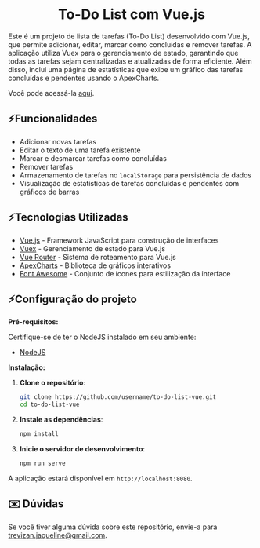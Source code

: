 <h1 align="center" style="font-weight: bold;">To-Do List com Vue.js</h1>

Este é um projeto de lista de tarefas (To-Do List) desenvolvido com Vue.js, que permite adicionar, editar, marcar como concluídas e remover tarefas. A aplicação utiliza Vuex para o gerenciamento de estado, garantindo que todas as tarefas sejam centralizadas e atualizadas de forma eficiente. Além disso, inclui uma página de estatísticas que exibe um gráfico das tarefas concluídas e pendentes usando o ApexCharts.

Você pode acessá-la [aqui](https://jt-todo-list-vue.netlify.app).

<h2>⚡️Funcionalidades</h2>

- Adicionar novas tarefas
- Editar o texto de uma tarefa existente
- Marcar e desmarcar tarefas como concluídas
- Remover tarefas
- Armazenamento de tarefas no `localStorage` para persistência de dados
- Visualização de estatísticas de tarefas concluídas e pendentes com gráficos de barras

<h2>⚡️Tecnologias Utilizadas </h2>

- [Vue.js](https://vuejs.org/) - Framework JavaScript para construção de interfaces
- [Vuex](https://vuex.vuejs.org/) - Gerenciamento de estado para Vue.js
- [Vue Router](https://router.vuejs.org/) - Sistema de roteamento para Vue.js
- [ApexCharts](https://apexcharts.com/) - Biblioteca de gráficos interativos
- [Font Awesome](https://fontawesome.com/) - Conjunto de ícones para estilização da interface

<h2>⚡️Configuração do projeto</h2>

**Pré-requisitos:**

Certifique-se de ter o NodeJS instalado em seu ambiente:

- [NodeJS](https://nodejs.org/en)

**Instalação:**

1. **Clone o repositório**:
   ```bash
   git clone https://github.com/username/to-do-list-vue.git
   cd to-do-list-vue
   ```

2. **Instale as dependências**:
   ```bash
   npm install
   ```

3. **Inicie o servidor de desenvolvimento**:
   ```bash
   npm run serve
   ```

A aplicação estará disponível em `http://localhost:8080`.

<h2>✉️ Dúvidas</h2>

Se você tiver alguma dúvida sobre este repositório, envie-a para trevizan.jaqueline@gmail.com.
